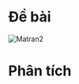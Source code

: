 # Đề bài
![Matran2](https://github.com/VanHoang110802/Competitive_Programming/assets/108053955/037a22e2-68b4-419c-b1ab-980043e63386)

# Phân tích
